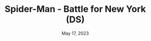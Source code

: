 ---
layout: nds
title: "Spider-Man - Battle for New York (DS)"
categories:
 - approved
 - nds
 - universal
 - safe
tags:
- spiderman
series:
- spiderman
date: May 17, 2023
permalink: /games/spider-man-battle-for-new-york-ds/play/details
publisher: Activision
gid: spider-man-battle-for-new-york-ds
edition: us
---
